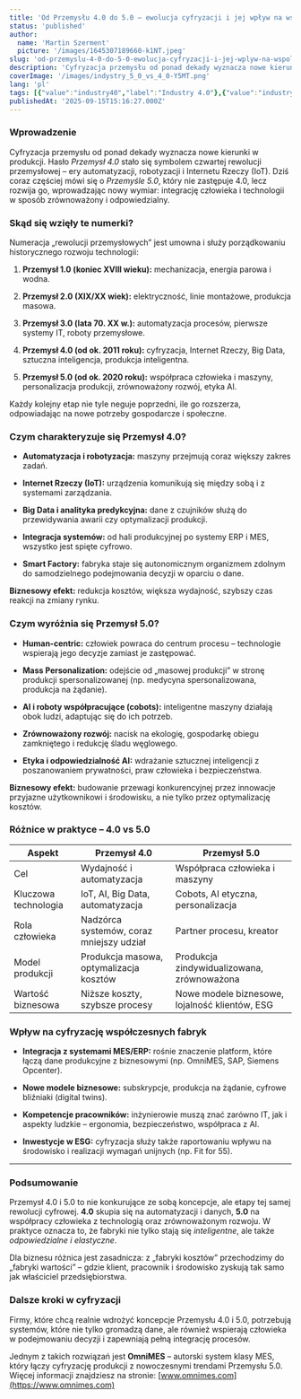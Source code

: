 ```yaml
---
title: 'Od Przemysłu 4.0 do 5.0 – ewolucja cyfryzacji i jej wpływ na współczesne fabryki'
status: 'published'
author:
  name: 'Martin Szerment'
  picture: '/images/1645307189660-k1NT.jpeg'
slug: 'od-przemyslu-4-0-do-5-0-ewolucja-cyfryzacji-i-jej-wplyw-na-wspolczesne-fabryki'
description: 'Cyfryzacja przemysłu od ponad dekady wyznacza nowe kierunki w produkcji. Hasło Przemysł 4.0 stało się symbolem czwartej rewolucji przemysłowej – ery automatyzacji, robotyzacji i Internetu Rzeczy (IoT). Dziś coraz częściej mówi się o Przemyśle 5.0, który nie zastępuje 4.0, lecz rozwija go, wprowadzając nowy wymiar: integrację człowieka i technologii w sposób zrównoważony i odpowiedzialny.'
coverImage: '/images/indystry_5_0_vs_4_0-Y5MT.png'
lang: 'pl'
tags: [{"value":"industry40","label":"Industry 4.0"},{"value":"industry50","label":"Industry 5.0"},{"value":"AI","label":"AI"}]
publishedAt: '2025-09-15T15:16:27.000Z'
---
```


### **Wprowadzenie**

Cyfryzacja przemysłu od ponad dekady wyznacza nowe kierunki w produkcji. Hasło *Przemysł 4.0* stało się symbolem czwartej rewolucji przemysłowej – ery automatyzacji, robotyzacji i Internetu Rzeczy (IoT). Dziś coraz częściej mówi się o *Przemyśle 5.0*, który nie zastępuje 4.0, lecz rozwija go, wprowadzając nowy wymiar: integrację człowieka i technologii w sposób zrównoważony i odpowiedzialny.

### **Skąd się wzięły te numerki?**

Numeracja „rewolucji przemysłowych” jest umowna i służy porządkowaniu historycznego rozwoju technologii:

1. **Przemysł 1.0 (koniec XVIII wieku):** mechanizacja, energia parowa i wodna.

2. **Przemysł 2.0 (XIX/XX wiek):** elektryczność, linie montażowe, produkcja masowa.

3. **Przemysł 3.0 (lata 70. XX w.):** automatyzacja procesów, pierwsze systemy IT, roboty przemysłowe.

4. **Przemysł 4.0 (od ok. 2011 roku):** cyfryzacja, Internet Rzeczy, Big Data, sztuczna inteligencja, produkcja inteligentna.

5. **Przemysł 5.0 (od ok. 2020 roku):** współpraca człowieka i maszyny, personalizacja produkcji, zrównoważony rozwój, etyka AI.

Każdy kolejny etap nie tyle neguje poprzedni, ile go rozszerza, odpowiadając na nowe potrzeby gospodarcze i społeczne.

### **Czym charakteryzuje się Przemysł 4.0?**

- **Automatyzacja i robotyzacja:** maszyny przejmują coraz większy zakres zadań.

- **Internet Rzeczy (IoT):** urządzenia komunikują się między sobą i z systemami zarządzania.

- **Big Data i analityka predykcyjna:** dane z czujników służą do przewidywania awarii czy optymalizacji produkcji.

- **Integracja systemów:** od hali produkcyjnej po systemy ERP i MES, wszystko jest spięte cyfrowo.

- **Smart Factory:** fabryka staje się autonomicznym organizmem zdolnym do samodzielnego podejmowania decyzji w oparciu o dane.

**Biznesowy efekt:** redukcja kosztów, większa wydajność, szybszy czas reakcji na zmiany rynku.

### **Czym wyróżnia się Przemysł 5.0?**

- **Human-centric:** człowiek powraca do centrum procesu – technologie wspierają jego decyzje zamiast je zastępować.

- **Mass Personalization:** odejście od „masowej produkcji” w stronę produkcji spersonalizowanej (np. medycyna spersonalizowana, produkcja na żądanie).

- **AI i roboty współpracujące (cobots):** inteligentne maszyny działają obok ludzi, adaptując się do ich potrzeb.

- **Zrównoważony rozwój:** nacisk na ekologię, gospodarkę obiegu zamkniętego i redukcję śladu węglowego.

- **Etyka i odpowiedzialność AI:** wdrażanie sztucznej inteligencji z poszanowaniem prywatności, praw człowieka i bezpieczeństwa.

**Biznesowy efekt:** budowanie przewagi konkurencyjnej przez innowacje przyjazne użytkownikowi i środowisku, a nie tylko przez optymalizację kosztów.

### **Różnice w praktyce – 4.0 vs 5.0**

| **Aspekt** | **Przemysł 4.0** | **Przemysł 5.0** |
| --- | --- | --- |
| Cel | Wydajność i automatyzacja | Współpraca człowieka i maszyny |
| Kluczowa technologia | IoT, AI, Big Data, automatyzacja | Cobots, AI etyczna, personalizacja |
| Rola człowieka | Nadzórca systemów, coraz mniejszy udział | Partner procesu, kreator |
| Model produkcji | Produkcja masowa, optymalizacja kosztów | Produkcja zindywidualizowana, zrównoważona |
| Wartość biznesowa | Niższe koszty, szybsze procesy | Nowe modele biznesowe, lojalność klientów, ESG |

### **Wpływ na cyfryzację współczesnych fabryk**

- **Integracja z systemami MES/ERP:** rośnie znaczenie platform, które łączą dane produkcyjne z biznesowymi (np. OmniMES, SAP, Siemens Opcenter).

- **Nowe modele biznesowe:** subskrypcje, produkcja na żądanie, cyfrowe bliźniaki (digital twins).

- **Kompetencje pracowników:** inżynierowie muszą znać zarówno IT, jak i aspekty ludzkie – ergonomia, bezpieczeństwo, współpraca z AI.

- **Inwestycje w ESG:** cyfryzacja służy także raportowaniu wpływu na środowisko i realizacji wymagań unijnych (np. Fit for 55).

---

### **Podsumowanie**

Przemysł 4.0 i 5.0 to nie konkurujące ze sobą koncepcje, ale etapy tej samej rewolucji cyfrowej. **4.0** skupia się na automatyzacji i danych, **5.0** na współpracy człowieka z technologią oraz zrównoważonym rozwoju. W praktyce oznacza to, że fabryki nie tylko stają się *inteligentne*, ale także *odpowiedzialne i elastyczne*.

Dla biznesu różnica jest zasadnicza: z „fabryki kosztów” przechodzimy do „fabryki wartości” – gdzie klient, pracownik i środowisko zyskują tak samo jak właściciel przedsiębiorstwa.

### **Dalsze kroki w cyfryzacji**

Firmy, które chcą realnie wdrożyć koncepcje Przemysłu 4.0 i 5.0, potrzebują systemów, które nie tylko gromadzą dane, ale również wspierają człowieka w podejmowaniu decyzji i zapewniają pełną integrację procesów.

Jednym z takich rozwiązań jest **OmniMES** – autorski system klasy MES, który łączy cyfryzację produkcji z nowoczesnymi trendami Przemysłu 5.0. Więcej informacji znajdziesz na stronie: [www.omnimes.com](https://www.omnimes.com)